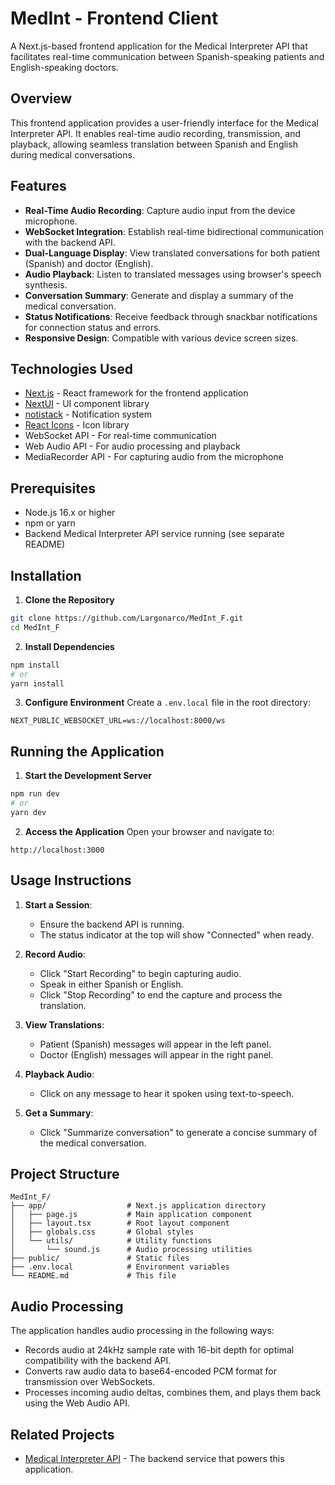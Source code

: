 # MedInt - Frontend Client

A Next.js-based frontend application for the Medical Interpreter API that facilitates real-time communication between Spanish-speaking patients and English-speaking doctors.

## Overview

This frontend application provides a user-friendly interface for the Medical Interpreter API. It enables real-time audio recording, transmission, and playback, allowing seamless translation between Spanish and English during medical conversations.

## Features

- **Real-Time Audio Recording**: Capture audio input from the device microphone.
- **WebSocket Integration**: Establish real-time bidirectional communication with the backend API.
- **Dual-Language Display**: View translated conversations for both patient (Spanish) and doctor (English).
- **Audio Playback**: Listen to translated messages using browser's speech synthesis.
- **Conversation Summary**: Generate and display a summary of the medical conversation.
- **Status Notifications**: Receive feedback through snackbar notifications for connection status and errors.
- **Responsive Design**: Compatible with various device screen sizes.

## Technologies Used

- [Next.js](https://nextjs.org/) - React framework for the frontend application
- [NextUI](https://nextui.org/) - UI component library
- [notistack](https://iamhosseindhv.com/notistack) - Notification system
- [React Icons](https://react-icons.github.io/react-icons/) - Icon library
- WebSocket API - For real-time communication
- Web Audio API - For audio processing and playback
- MediaRecorder API - For capturing audio from the microphone

## Prerequisites

- Node.js 16.x or higher
- npm or yarn
- Backend Medical Interpreter API service running (see separate README)

## Installation

1. **Clone the Repository**

```bash
git clone https://github.com/Largonarco/MedInt_F.git
cd MedInt_F
```

2. **Install Dependencies**

```bash
npm install
# or
yarn install
```

3. **Configure Environment**
   Create a `.env.local` file in the root directory:

```
NEXT_PUBLIC_WEBSOCKET_URL=ws://localhost:8000/ws
```

## Running the Application

1. **Start the Development Server**

```bash
npm run dev
# or
yarn dev
```

2. **Access the Application**
   Open your browser and navigate to:

```
http://localhost:3000
```

## Usage Instructions

1. **Start a Session**:

   - Ensure the backend API is running.
   - The status indicator at the top will show "Connected" when ready.

2. **Record Audio**:

   - Click "Start Recording" to begin capturing audio.
   - Speak in either Spanish or English.
   - Click "Stop Recording" to end the capture and process the translation.

3. **View Translations**:

   - Patient (Spanish) messages will appear in the left panel.
   - Doctor (English) messages will appear in the right panel.

4. **Playback Audio**:

   - Click on any message to hear it spoken using text-to-speech.

5. **Get a Summary**:
   - Click "Summarize conversation" to generate a concise summary of the medical conversation.

## Project Structure

```
MedInt_F/
├── app/                  # Next.js application directory
│   ├── page.js           # Main application component
│   ├── layout.tsx        # Root layout component
│   ├── globals.css       # Global styles
│   └── utils/            # Utility functions
│       └── sound.js      # Audio processing utilities
├── public/               # Static files
├── .env.local            # Environment variables
└── README.md             # This file
```

## Audio Processing

The application handles audio processing in the following ways:

- Records audio at 24kHz sample rate with 16-bit depth for optimal compatibility with the backend API.
- Converts raw audio data to base64-encoded PCM format for transmission over WebSockets.
- Processes incoming audio deltas, combines them, and plays them back using the Web Audio API.

## Related Projects

- [Medical Interpreter API](https://github.com/yourusername/medical-interpreter-api) - The backend service that powers this application.
